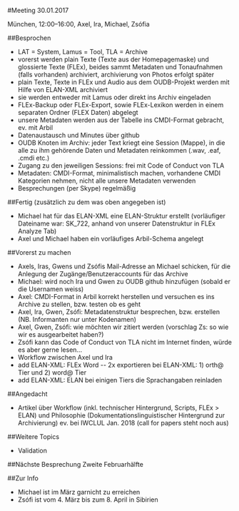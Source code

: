 #Meeting 30.01.2017

München, 12:00–16:00, Axel, Ira, Michael, Zsófia

##Besprochen
* LAT = System, Lamus = Tool, TLA = Archive
* vorerst werden plain Texte (Texte aus der Homepagemaske) und glossierte Texte (FLEx), beides sammt Metadaten und Tonaufnahmen (falls vorhanden) archiviert, archivierung von Photos erfolgt später
* plain Texte, Texte in FLEx und Audio aus dem OUDB-Projekt werden mit Hilfe von ELAN-XML archiviert
* sie werden entweder mit Lamus oder direkt ins Archiv eingeladen
* FLEx-Backup oder FLEx-Export, sowie FLEx-Lexikon werden in einem separaten Ordner (FLEX Daten) abgelegt
* unsere Metadaten werden aus der Tabelle ins CMDI-Format gebracht, ev. mit Arbil
* Datenaustausch und Minutes über github
* OUDB Knoten im Archiv: jeder Text kriegt eine Session (Mappe), in die alle zu ihm gehörende Daten und Metadaten reinkommen (.wav, .eaf, .cmdi etc.)
* Zugang zu den jeweiligen Sessions: frei mit Code of Conduct von TLA
* Metadaten: CMDI-Format, minimalistisch machen, vorhandene CMDI Kategorien nehmen, nicht alle unsere Metadaten verwenden
* Besprechungen (per Skype) regelmäßig

##Fertig (zusätzlich zu dem was oben angegeben ist)
* Michael hat für das ELAN-XML eine ELAN-Struktur erstellt (vorläufiger Dateiname war: SK_722,  anhand von unserer Datenstruktur in FLEx Analyze Tab)
* Axel und Michael haben ein vorläufiges Arbil-Schema angelegt

##Vorerst zu machen
* Axels, Iras, Gwens und Zsófis Mail-Adresse an Michael schicken, für die Anlegung der Zugänge/Benutzeraccounts für das Archive
* Michael: wird noch Ira und Gwen zu OUDB github hinzufügen (sobald er die Usernamen weiss)
* Axel: CMDI-Format in Arbil korrekt herstellen und versuchen es ins Archive zu stellen, bzw. testen ob es geht
* Axel, Ira, Gwen, Zsófi: Metadatenstruktur besprechen, bzw. erstellen (NB. Informanten nur unter Kodenamen)
* Axel, Gwen, Zsófi: wie möchten wir zitiert werden (vorschlag Zs: so wie wir es ausgearbeitet haben?)
* Zsófi kann das Code of Conduct von TLA nicht im Internet finden, würde es aber gerne lesen...
* Workflow zwischen Axel und Ira
* add ELAN-XML: FLEx Word -- 2x exportieren bei ELAN-XML: 1) orth@ Tier und 2) word@ Tier
* add ELAN-XML: ELAN bei einigen Tiers die Sprachangaben reinladen

##Angedacht
* Artikel über Workflow (inkl. technischer Hintergrund, Scripts, FLEx > ELAN) und Philosophie (Dokumentationslinguistischer Hintergrund zur Archivierung) ev. bei IWCLUL Jan. 2018 (call for papers steht noch aus)

##Weitere Topics
* Validation

##Nächste Besprechung
Zweite Februarhälfte

##Zur Info
* Michael ist im März garnicht zu erreichen
* Zsófi ist vom 4. März bis zum 8. April in Sibirien

